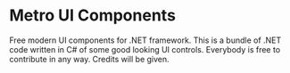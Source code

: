 # Metro UI Components
Free modern UI components for .NET framework. This is a bundle of .NET code written in C# of some good looking UI controls. Everybody is free to contribute in any way. Credits will be given.
